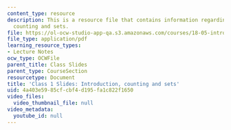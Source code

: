 ```yaml
---
content_type: resource
description: This is a resource file that contains information regarding introduction,
  counting and sets.
file: https://ol-ocw-studio-app-qa.s3.amazonaws.com/courses/18-05-introduction-to-probability-and-statistics-spring-2014/4a403e5985cfcbf4d195fa1c822f1650_MIT18_05S14_class1slides.pdf
file_type: application/pdf
learning_resource_types:
- Lecture Notes
ocw_type: OCWFile
parent_title: Class Slides
parent_type: CourseSection
resourcetype: Document
title: 'Class 1 Slides: Introduction, counting and sets'
uid: 4a403e59-85cf-cbf4-d195-fa1c822f1650
video_files:
  video_thumbnail_file: null
video_metadata:
  youtube_id: null
---
```

